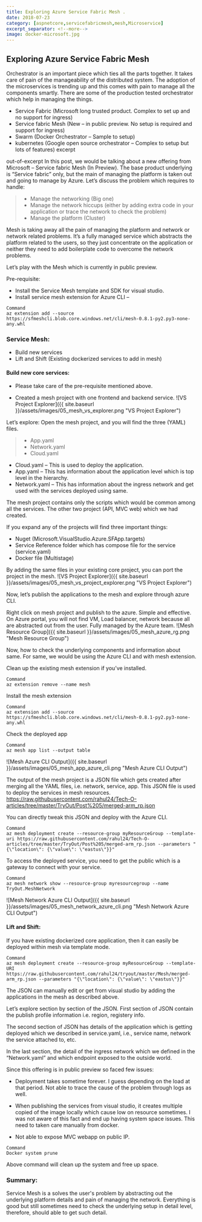 ```yaml
---
title: Exploring Azure Service Fabric Mesh .
date: 2018-07-23
category: [aspnetcore,servicefabricmesh,mesh,Microservice]
excerpt_separator: <!--more-->
image: docker-microsoft.jpg
---
```


## Exploring Azure Service Fabric Mesh 

Orchestrator is an important piece which ties all the parts together. It takes care of pain of the manageability of the distributed system. The adoption of the microservices is trending up and this comes with pain to manage all the components smartly. There are some of the production tested orchestrator which help in managing the things.

+ Service Fabric (Microsoft long trusted product. Complex to set up and no support for ingress)
+ Service fabric Mesh (New – in public preview. No setup is required and support for ingress)
+ Swarm (Docker Orchestrator – Sample to setup)
+ kubernetes (Google open source orchestrator – Complex to setup but lots of features)
excerpt
<!--more-->
out-of-excerpt
In this post, we would be talking about a new offering from Microsoft – Service fabric Mesh (In Preview). The base product underlying is “Service fabric” only, but the main of managing the platform is taken out and going to manage by Azure. Let’s discuss the problem which requires to handle:

> * Manage the networking (Big one)
> * Manage the network hiccups (either by adding extra code in your application or trace the network to check the problem) 
> * Manage the platform (Cluster)

Mesh is taking away all the pain of managing the platform and network or network related problems. It’s a fully managed service which abstracts the platform related to the users, so they just concentrate on the application or neither they need to add boilerplate code to overcome the network problems.

Let’s play with the Mesh which is currently in public preview.

Pre-requisite:
+ Install the Service Mesh template and SDK for visual studio.
+ Install service mesh extension for Azure CLI – 

```
Command
az extension add --source https://sfmeshcli.blob.core.windows.net/cli/mesh-0.8.1-py2.py3-none-any.whl
```

### Service Mesh:
+ Build new services
+ Lift and Shift (Existing dockerized services to add in mesh)


#### Build new core services:

* Please take care of the pre-requisite mentioned above.

* Created a mesh project with one frontend and backend service.
![VS Project Explorer]({{ site.baseurl }}/assets/images/05_mesh_vs_explorer.png "VS Project Explorer")
 

Let’s explore:
Open the mesh project, and you will find the three (YAML) files.
> * App.yaml
> * Network.yaml
> * Cloud.yaml

* Cloud.yaml – This is used to deploy the application.
* App.yaml – This has information about the application level which is top level in the hierarchy.
* Network.yaml – This has information about the ingress network and get used with the services deployed using same.

The mesh project contains only the scripts which would be common among all the services. The other two project (API, MVC web) which we had created.

If you expand any of the projects will find three important things:
+ Nuget (Microsoft.VisualStudio.Azure.SFApp.targets)
+ Service Reference folder which has compose file for the service (service.yaml)
+ Docker file (Multistage) 

By adding the same files in your existing core project, you can port the project in the mesh.
![VS Project Explorer]({{ site.baseurl }}/assets/images/05_mesh_vs_project_explorer.png "VS Project Explorer")

Now, let’s publish the applications to the mesh and explore through azure CLI.

Right click on mesh project and publish to the azure. Simple and effective. On Azure portal, you will not find VM, Load balancer, network because all are abstracted out from the user. Fully managed by the Azure team.
![Mesh Resource Group]({{ site.baseurl }}/assets/images/05_mesh_azure_rg.png "Mesh Resource Group")

Now, how to check the underlying components and information about same. For same, we would be using the Azure CLI and with mesh extension.

Clean up the existing mesh extension if you’ve installed.
```
Command
az extension remove --name mesh
```

Install the mesh extension
```
Command
az extension add --source https://sfmeshcli.blob.core.windows.net/cli/mesh-0.8.1-py2.py3-none-any.whl
```

Check the deployed app 
```
Command
az mesh app list --output table
```
![Mesh Azure CLI Output]({{ site.baseurl }}/assets/images/05_mesh_app_azure_cli.png "Mesh Azure CLI Output")

The output of the mesh project is a JSON file which gets created after merging all the YAML files, i.e. network, service, app. This JSON file is used to deploy the services in mesh resources. 
https://raw.githubusercontent.com/rahul24/Tech-O-articles/tree/master/TryOut/Post%205/merged-arm_rp.json

You can directly tweak this JSON and deploy with the Azure CLI.

```
Command
az mesh deployment create --resource-group myResourceGroup --template-uri https://raw.githubusercontent.com/rahul24/Tech-O-articles/tree/master/TryOut/Post%205/merged-arm_rp.json --parameters "{\"location\": {\"value\": \"eastus\"}}" 
```

To access the deployed service, you need to get the public which is a gateway to connect with your service.
```
Command 
az mesh network show --resource-group myresourcegroup --name TryOut.MeshNetwork
```
![Mesh Network Azure CLI Output]({{ site.baseurl }}/assets/images/05_mesh_network_azure_cli.png "Mesh Network Azure CLI Output")

#### Lift and Shift:

If you have existing dockerized core application, then it can easily be deployed within mesh via template mode.
```
Command
az mesh deployment create --resource-group myResourceGroup --template-URI https://raw.githubusercontent.com/rahul24/tryout/master/Mesh/merged-arm_rp.json --parameters "{\"location\": {\"value\": \"eastus\"}}"
```

The JSON can manually edit or get from visual studio by adding the applications in the mesh as described above.
<script src="https://gist.github.com/rahul24/d699c68a84ad914b08d815774a7995d3.js"></script>

 Let’s explore section by section of the JSON.
First section of JSON contain the publish profile information i.e. region, registery info.
<script src="https://gist.github.com/rahul24/399e38aabf2f191681b7674963465410.js"></script>

The second section of JSON has details of the application which is getting deployed which we described in service.yaml, i.e., service name, network the service attached to, etc. 

<script src="https://gist.github.com/rahul24/e640cc648346224e77dbe18e35b0088d.js"></script>

In the last section, the detail of the ingress network which we defined in the “Network.yaml” and which endpoint exposed to the outside world.
<script src="https://gist.github.com/rahul24/3526296dccc49304991b64eac49d1874.js"></script>


Since this offering is in public preview so faced few issues:

+ Deployment takes sometime forever. I guess depending on the load at that period. Not able to trace the cause of the problem through logs as well.

+ When publishing the services from visual studio, it creates multiple copied of the image locally which cause low on resource sometimes. I was not aware of this fact and end up having system space issues. This need to taken care manually from docker.

+ Not able to expose MVC webapp on public IP.

```
Command
Docker system prune
```
Above command will clean up the system and free up space.


### Summary:
Service Mesh is a solves the user's problem by abstracting out the underlying platform details and pain of managing the network. Everything is good but still sometimes need to check the underlying setup in detail level, therefore, should able to get such detail. 
